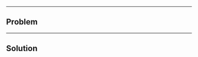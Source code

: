 ----------------------------
Problem
----------------------------


----------------------------
Solution
----------------------------
